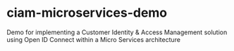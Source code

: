 # ciam-microservices-demo
Demo for implementing a Customer Identity &amp; Access Management solution using Open ID Connect within a Micro Services architecture
